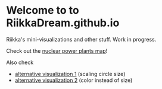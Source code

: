 # Welcome to to RiikkaDream.github.io

Riikka's mini-visualizations and other stuff. Work in progress.

Check out the [nuclear power plants map](html/nuclear_power_plants_of_the_world_by_capacity.html)!

Also check 
- [alternative visualization 1](html/nuclear_power_plants_of_the_world_by_capacity__scaling_visualization.html) (scaling circle size)
- [alternative visualization 2](html/nuclear_power_plants_of_the_world_by_capacity_color.html) (color instead of size)
